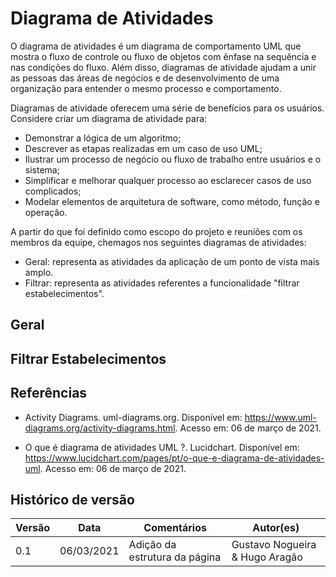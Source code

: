 # Diagrama de Atividades

O diagrama de atividades é um diagrama de comportamento UML que mostra o fluxo de controle ou fluxo de objetos com ênfase na sequência e nas condições do fluxo. Além disso, diagramas de atividade ajudam a unir as pessoas das áreas de negócios e de desenvolvimento de uma organização para entender o mesmo processo e comportamento.

Diagramas de atividade oferecem uma série de benefícios para os usuários. Considere criar um diagrama de atividade para:

- Demonstrar a lógica de um algoritmo;
- Descrever as etapas realizadas em um caso de uso UML;
- Ilustrar um processo de negócio ou fluxo de trabalho entre usuários e o sistema;
- Simplificar e melhorar qualquer processo ao esclarecer casos de uso complicados;
- Modelar elementos de arquitetura de software, como método, função e operação.

A partir do que foi definido como escopo do projeto e reuniões com os membros da equipe, chemagos nos seguintes diagramas de atividades:

- Geral: representa as atividades da aplicação de um ponto de vista mais amplo.
- Filtrar: representa as atividades referentes a funcionalidade "filtrar estabelecimentos".

## Geral

## Filtrar Estabelecimentos

## Referências

- Activity Diagrams. uml-diagrams.org. Disponível em: <https://www.uml-diagrams.org/activity-diagrams.html>. Acesso em: 06 de março de 2021.

- O que é diagrama de atividades UML ?. Lucidchart. Disponível em: <https://www.lucidchart.com/pages/pt/o-que-e-diagrama-de-atividades-uml>. Acesso em: 06 de março de 2021.

## Histórico de versão

| Versão | Data       | Comentários                   | Autor(es)                      |
| ------ | ---------- | ----------------------------- | ------------------------------ |
| 0.1    | 06/03/2021 | Adição da estrutura da página | Gustavo Nogueira & Hugo Aragão |
